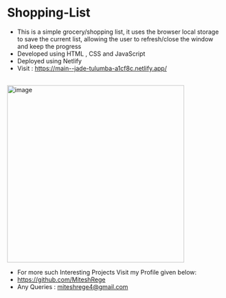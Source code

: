 # Shopping-List
- This is a simple grocery/shopping list, it uses the browser local storage to save the current list, allowing the user to refresh/close the window and keep the progress
- Developed using HTML , CSS and JavaScript
- Deployed using Netlify
- Visit : https://main--jade-tulumba-a1cf8c.netlify.app/

<br><img width="412" alt="image" src="https://github.com/MiteshRege/Shopping-List/assets/73270681/525e298c-f18f-4cee-ad16-7d025dea785c"><br>
- For more such Interesting Projects Visit my Profile given below:
- https://github.com/MiteshRege
- Any Queries : miteshrege4@gmail.com
